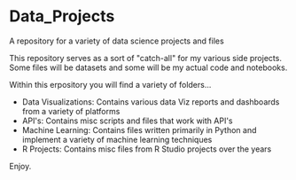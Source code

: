 # Data_Projects
A repository for a variety of data science projects and files

This repository serves as a sort of "catch-all" for my various side projects.
Some files will be datasets and some will be my actual code and notebooks.

Within this erpository you will find a variety of folders...

- Data Visualizations: Contains various data Viz reports and dashboards from a variety of platforms
- API's: Contains misc scripts and files that work with API's
- Machine Learning: Contains files written primarily in Python and implement a variety of machine learning techniques
- R Projects: Contains misc files from R Studio projects over the years

Enjoy.
